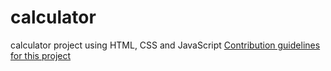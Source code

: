 # calculator
calculator project using HTML, CSS and JavaScript
[Contribution guidelines for this project](https://github.com/MC-GH/calculator/blob/main/img/PreviewImage.PNG)
